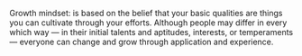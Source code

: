 Growth mindset: is based on the belief that your basic qualities are things you can cultivate through your efforts. Although people may differ in every which way — in their initial talents and aptitudes, interests, or temperaments — everyone can change and grow through application and experience.
